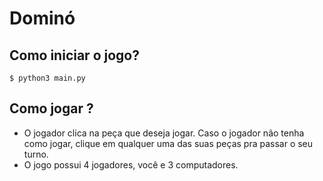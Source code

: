 # Dominó

## Como iniciar o jogo?

```shell
$ python3 main.py
```

## Como jogar ?

- O jogador clica na peça que deseja jogar. Caso o jogador não tenha como jogar, clique em qualquer uma das suas peças pra passar o seu turno.
- O jogo possui 4 jogadores, você e 3 computadores.
